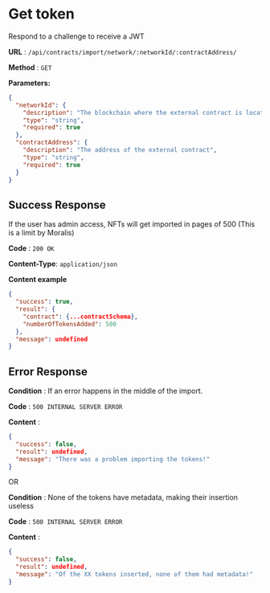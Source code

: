 # Get token

Respond to a challenge to receive a JWT

**URL** : `/api/contracts/import/network/:networkId/:contractAddress/`

**Method** : `GET`

**Parameters:**

```json
{
  "networkId": {
    "description": "The blockchain where the external contract is located,",
    "type": "string",
    "required": true
  },
  "contractAddress": {
    "description": "The address of the external contract",
    "type": "string",
    "required": true
  }
}
```

## Success Response

If the user has admin access, NFTs will get imported in pages of 500 (This is a limit by Moralis)

**Code** : `200 OK`

**Content-Type**: `application/json`

**Content example**

```json
{
  "success": true,
  "result": {
    "contract": {...contractSchema},
    "numberOfTokensAdded": 500
  },
  "message": undefined
}
```

## Error Response

**Condition** : If an error happens in the middle of the import.

**Code** : `500 INTERNAL SERVER ERROR`

**Content** :

```json
{
  "success": false,
  "result": undefined,
  "message": "There was a problem importing the tokens!"
}
```

OR

**Condition** : None of the tokens have metadata, making their insertion useless

**Code** : `500 INTERNAL SERVER ERROR`

**Content** :

```json
{
  "success": false,
  "result": undefined,
  "message": "Of the XX tokens inserted, none of them had metadata!"
}
```